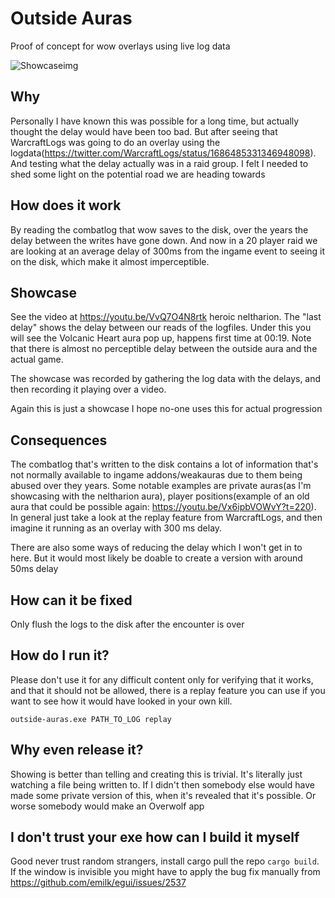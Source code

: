 # Outside Auras

Proof of concept for wow overlays using live log data

![Showcaseimg](https://i.imgur.com/wEOlkJp.png)

## Why

Personally I have known this was possible for a long time, but actually thought the delay would have been too bad. But after seeing that WarcraftLogs was going to do an overlay using the logdata(https://twitter.com/WarcraftLogs/status/1686485331346948098). And testing what the delay actually was in a raid group. I felt I needed to shed some light on the potential road we are heading towards


## How does it work

By reading the combatlog that wow saves to the disk, over the years the delay between the writes have gone down. And now in a 20 player raid we are looking at an average delay of 300ms from the ingame event to seeing it on the disk, which make it almost imperceptible. 

## Showcase

See the video at https://youtu.be/VvQ7O4N8rtk heroic neltharion. The "last delay" shows the delay between our reads of the logfiles. Under this you will see the Volcanic Heart aura pop up, happens first time at 00:19. Note that there is almost no perceptible delay between the outside aura and the actual game.

The showcase was recorded by gathering the log data with the delays, and then recording it playing over a video.

Again this is just a showcase I hope no-one uses this for actual progression

## Consequences

The combatlog that's written to the disk contains a lot of information that's not normally available to ingame addons/weakauras due to them being abused over they years. Some notable examples are private auras(as I'm showcasing with the neltharion aura), player positions(example of an old aura that could be possible again: https://youtu.be/Vx6ipbVOWvY?t=220). In general just take a look at the replay feature from WarcraftLogs, and then imagine it running as an overlay with 300 ms delay.

There are also some ways of reducing the delay which I won't get in to here. But it would most likely be doable to create a version with around 50ms delay

## How can it be fixed
Only flush the logs to the disk after the encounter is over

## How do I run it?

Please don't use it for any difficult content only for verifying that it works, and that it should not be allowed, there is a replay feature you can use if you want to see how it would have looked in your own kill.

```
outside-auras.exe PATH_TO_LOG replay
```

## Why even release it?

Showing is better than telling and creating this is trivial. It's literally just watching a file being written to. If I didn't then somebody else would have made some private version of this, when it's revealed that it's possible. Or worse somebody would make an Overwolf app


## I don't trust your exe how can I build it myself

Good never trust random strangers, install cargo pull the repo `cargo build`. If the window is invisible you might have to apply the bug fix manually from https://github.com/emilk/egui/issues/2537
